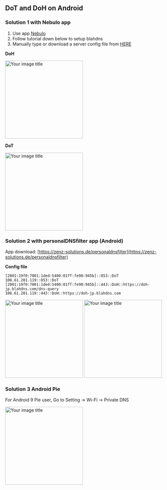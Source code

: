 ## DoT and DoH on Android

### Solution 1 with Nebulo app

1. Use app [Nebulo](https://play.google.com/store/apps/details?id=com.frostnerd.smokescreen)
2. Follow tutorial down below to setup blahdns
  1. Manually type or download a server config file from [HERE](https://smokescreen.app/servers/adblockers)

**DoH**


<img src="https://github.com/ookangzheng/blahdns/raw/master/client-conf/img-source/nebulo-doh.jpg" alt="Your image title" width="250"/>


**DoT**


<img src="https://github.com/ookangzheng/blahdns/raw/master/client-conf/img-source/nebulo-dot.jpg" alt="Your image title" width="250"/>


### Solution 2 with personalDNSfilter app (Android)

App download: [https://zenz-solutions.de/personaldnsfilter](https://zenz-solutions.de/personaldnsfilter)


**Config file**

```
[2001:19f0:7001:1ded:5400:01ff:fe90:945b]::853::DoT
108.61.201.119::853::DoT
[2001:19f0:7001:1ded:5400:01ff:fe90:945b]::443::DoH::https://doh-jp.blahdns.com/dns-query
108.61.201.119::443::DoH::https://doh-jp.blahdns.com

```


<img src="https://github.com/ookangzheng/blahdns/raw/master/client-conf/img-source/personal-dnsfilter-1.jpg" alt="Your image title" width="250"/>
<img src="https://github.com/ookangzheng/blahdns/raw/master/client-conf/img-source/personal-dns-filter2.jpg" alt="Your image title" width="250"/>


### Solution 3 Android Pie 

For Android 9 Pie user, Go to Setting -> Wi-Fi -> Private DNS 

<img src="http://m.psyself.com/content/images/2018/08/Screenshot_20180807-102253-1.png" alt="Your image title" width="250"/>

